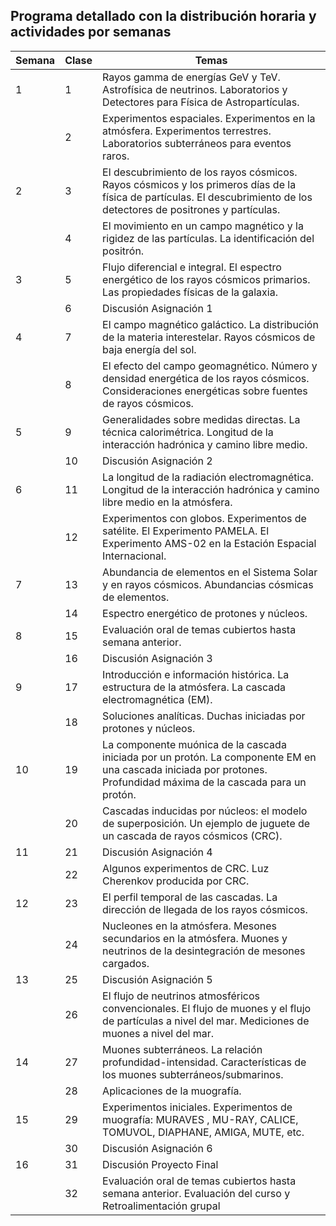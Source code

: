 ## Programa detallado con la distribución horaria y actividades por semanas

| Semana | Clase | Temas |
|-|-|-|
| 1 | 1 | Rayos gamma de energías GeV y TeV. Astrofísica de neutrinos. Laboratorios y Detectores para Física de Astropartículas. |
|  | 2 | Experimentos espaciales. Experimentos en la atmósfera. Experimentos terrestres. Laboratorios subterráneos para eventos raros. |
| 2 | 3 | El descubrimiento de los rayos cósmicos. Rayos cósmicos y los primeros días de la física de partículas. El descubrimiento de los detectores de positrones y partículas.  |
|  | 4 | El movimiento en un campo magnético y la rigidez de las partículas. La identificación del positrón. |
| 3 | 5 | Flujo diferencial e integral. El espectro energético de los rayos cósmicos primarios. Las propiedades físicas de la galaxia.  |
|  | 6 | Discusión Asignación 1 |
| 4 | 7 | El campo magnético galáctico. La distribución de la materia interestelar. Rayos cósmicos de baja energía del sol. |
|  | 8 | El efecto del campo geomagnético. Número y densidad energética de los rayos cósmicos. Consideraciones energéticas sobre fuentes de rayos cósmicos. |
| 5 | 9 | Generalidades sobre medidas directas. La técnica calorimétrica. Longitud de la interacción hadrónica y camino libre medio.  |
|  | 10 | Discusión Asignación 2 |
| 6 | 11 | La longitud de la radiación electromagnética. Longitud de la interacción hadrónica y camino libre medio en la atmósfera. |
|  | 12 | Experimentos con globos. Experimentos de satélite. El Experimento PAMELA. El Experimento AMS-02 en la Estación Espacial Internacional. |
| 7 | 13 | Abundancia de elementos en el Sistema Solar y en rayos cósmicos. Abundancias cósmicas de elementos.  |
|  | 14 | Espectro energético de protones y núcleos. |
| 8 | 15 | Evaluación oral de temas cubiertos hasta semana anterior. |
|  | 16 | Discusión Asignación 3 |
| 9 | 17 | Introducción e información histórica. La estructura de la atmósfera. La cascada electromagnética (EM).  |
|  | 18 | Soluciones analíticas. Duchas iniciadas por protones y núcleos. |
| 10 | 19 | La componente muónica de la cascada iniciada por un protón. La componente EM en una cascada iniciada por protones. Profundidad máxima de la cascada para un protón.  |
|  | 20 | Cascadas inducidas por núcleos: el modelo de superposición. Un ejemplo de juguete de un cascada de rayos cósmicos (CRC).  |
| 11 | 21 | Discusión Asignación 4 |
|  | 22 | Algunos experimentos de CRC. Luz Cherenkov producida por CRC.  |
| 12 | 23 | El perfil temporal de las cascadas. La dirección de llegada de los rayos cósmicos. |
|  | 24 | Nucleones en la atmósfera. Mesones secundarios en la atmósfera. Muones y neutrinos de la desintegración de mesones cargados.  |
| 13 | 25 | Discusión Asignación 5 |
|  | 26 | El flujo de neutrinos atmosféricos convencionales. El flujo de muones y el flujo de partículas a nivel del mar. Mediciones de muones a nivel del mar.  |
| 14 | 27 | Muones subterráneos. La relación profundidad-intensidad. Características de los muones subterráneos/submarinos.  |
|  | 28 | Aplicaciones de la muografía. |
| 15 | 29 | Experimentos iniciales. Experimentos de muografía:  MURAVES , MU-RAY, CALICE, TOMUVOL, DIAPHANE, AMIGA, MUTE, etc. |
|  | 30 | Discusión Asignación 6 |
| 16 | 31 | Discusión Proyecto Final |
|  | 32 | Evaluación oral de temas cubiertos hasta semana anterior. Evaluación del curso y Retroalimentación grupal |

